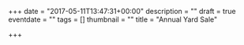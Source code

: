 +++
date = "2017-05-11T13:47:31+00:00"
description = ""
draft = true
eventdate = ""
tags = []
thumbnail = ""
title = "Annual Yard Sale"

+++

